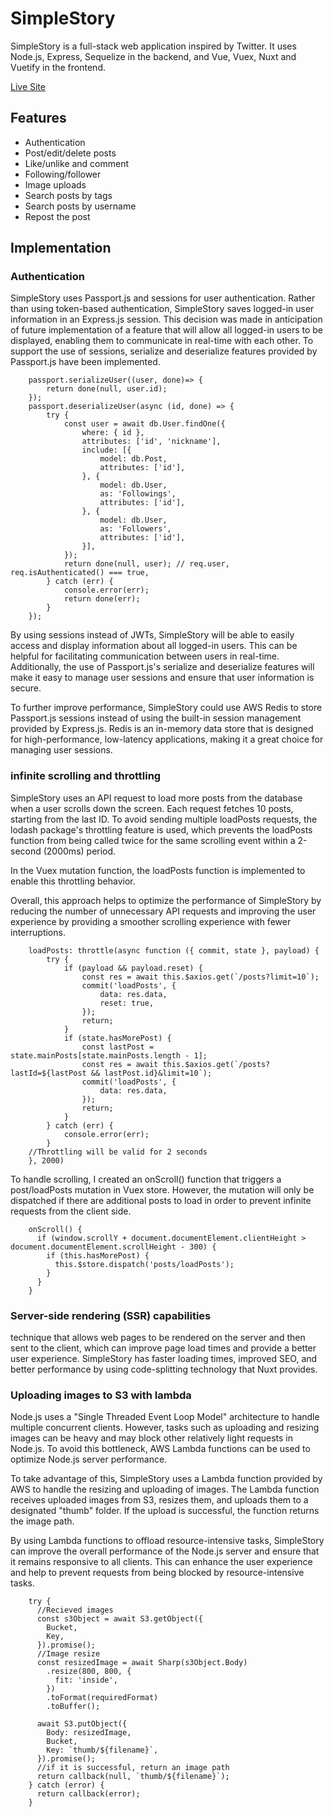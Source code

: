 # SimpleStory

SimpleStory is a full-stack web application inspired by Twitter. 
It uses Node.js, Express, Sequelize in the backend, and Vue, Vuex, Nuxt and Vuetify in the frontend.

[Live Site](https://simplestory.ga/)

## Features
* Authentication
* Post/edit/delete posts
* Like/unlike and comment
* Following/follower
* Image uploads
* Search posts by tags
* Search posts by username
* Repost the post

## Implementation

### Authentication
SimpleStory uses Passport.js and sessions for user authentication. Rather than using token-based authentication, SimpleStory saves logged-in user information in an Express.js session. This decision was made in anticipation of future implementation of a feature that will allow all logged-in users to be displayed, enabling them to communicate in real-time with each other. To support the use of sessions, serialize and deserialize features provided by Passport.js have been implemented.

```
    passport.serializeUser((user, done)=> {
        return done(null, user.id);
    });
    passport.deserializeUser(async (id, done) => {
        try {
            const user = await db.User.findOne({
                where: { id },
                attributes: ['id', 'nickname'],
                include: [{
                    model: db.Post,
                    attributes: ['id'],
                }, {
                    model: db.User,
                    as: 'Followings',
                    attributes: ['id'],
                }, {
                    model: db.User,
                    as: 'Followers',
                    attributes: ['id'],
                }],
            });
            return done(null, user); // req.user, req.isAuthenticated() === true,
        } catch (err) {
            console.error(err);
            return done(err);
        }
    });
```
By using sessions instead of JWTs, SimpleStory will be able to easily access and display information about all logged-in users. This can be helpful for facilitating communication between users in real-time. Additionally, the use of Passport.js's serialize and deserialize features will make it easy to manage user sessions and ensure that user information is secure.

To further improve performance, SimpleStory could use AWS Redis to store Passport.js sessions instead of using the built-in session management provided by Express.js. Redis is an in-memory data store that is designed for high-performance, low-latency applications, making it a great choice for managing user sessions.


### infinite scrolling and throttling
SimpleStory uses an API request to load more posts from the database when a user scrolls down the screen. Each request fetches 10 posts, starting from the last ID. To avoid sending multiple loadPosts requests, the lodash package's throttling feature is used, which prevents the loadPosts function from being called twice for the same scrolling event within a 2-second (2000ms) period.

In the Vuex mutation function, the loadPosts function is implemented to enable this throttling behavior.

Overall, this approach helps to optimize the performance of SimpleStory by reducing the number of unnecessary API requests and improving the user experience by providing a smoother scrolling experience with fewer interruptions.
```
    loadPosts: throttle(async function ({ commit, state }, payload) {
        try {
            if (payload && payload.reset) {
                const res = await this.$axios.get(`/posts?limit=10`);
                commit('loadPosts', {
                    data: res.data,
                    reset: true,
                });
                return;
            }
            if (state.hasMorePost) {
                const lastPost = state.mainPosts[state.mainPosts.length - 1];
                const res = await this.$axios.get(`/posts?lastId=${lastPost && lastPost.id}&limit=10`);
                commit('loadPosts', {
                    data: res.data,
                });
                return;
            }
        } catch (err) {
            console.error(err);
        }
    //Throttling will be valid for 2 seconds    
    }, 2000)
```
To handle scrolling, I created an onScroll() function that triggers a post/loadPosts mutation in Vuex store. However, the mutation will only be dispatched if there are additional posts to load in order to prevent infinite requests from the client side.
```
    onScroll() {
      if (window.scrollY + document.documentElement.clientHeight > document.documentElement.scrollHeight - 300) {
        if (this.hasMorePost) {
          this.$store.dispatch('posts/loadPosts');
        }
      }
    }
```

### Server-side rendering (SSR) capabilities
technique that allows web pages to be rendered on the server and then sent to the client, 
which can improve page load times and provide a better user experience.
SimpleStory has faster loading times, improved SEO, and better performance by using code-splitting technology that Nuxt provides.

### Uploading images to S3 with lambda
Node.js uses a "Single Threaded Event Loop Model" architecture to handle multiple concurrent clients. However, tasks such as uploading and resizing images can be heavy and may block other relatively light requests in Node.js. To avoid this bottleneck, AWS Lambda functions can be used to optimize Node.js server performance.

To take advantage of this, SimpleStory uses a Lambda function provided by AWS to handle the resizing and uploading of images. The Lambda function receives uploaded images from S3, resizes them, and uploads them to a designated "thumb" folder. If the upload is successful, the function returns the image path.

By using Lambda functions to offload resource-intensive tasks, SimpleStory can improve the overall performance of the Node.js server and ensure that it remains responsive to all clients. This can enhance the user experience and help to prevent requests from being blocked by resource-intensive tasks.
```
    try {
      //Recieved images
      const s3Object = await S3.getObject({ 
        Bucket,
        Key,
      }).promise();
      //Image resize
      const resizedImage = await Sharp(s3Object.Body)
        .resize(800, 800, {
          fit: 'inside',
        })
        .toFormat(requiredFormat)
        .toBuffer();

      await S3.putObject({
        Body: resizedImage,
        Bucket,
        Key: `thumb/${filename}`,
      }).promise();
      //if it is successful, return an image path
      return callback(null, `thumb/${filename}`);
    } catch (error) {
      return callback(error);
    }
```





